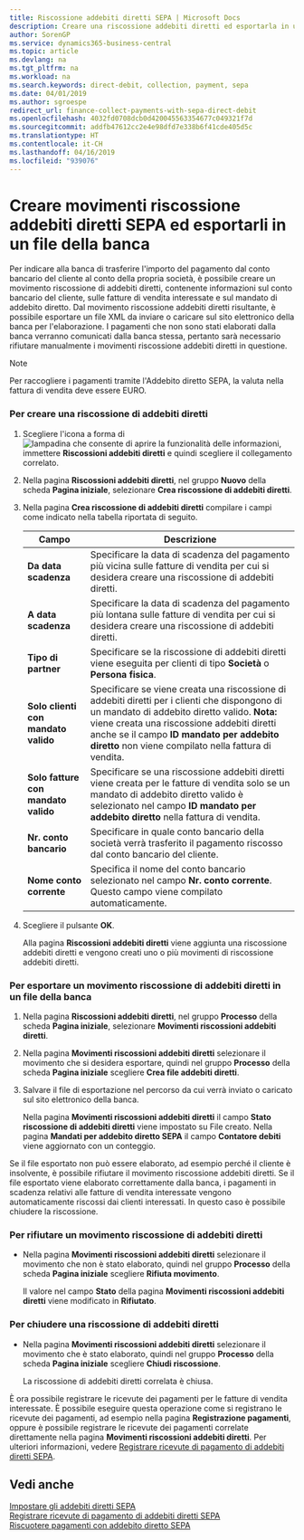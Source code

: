 ```yaml
---
title: Riscossione addebiti diretti SEPA | Microsoft Docs
description: Creare una riscossione addebiti diretti ed esportarla in un file XML che si invia o si carica nella banca elettronica per l'elaborazione.
author: SorenGP
ms.service: dynamics365-business-central
ms.topic: article
ms.devlang: na
ms.tgt_pltfrm: na
ms.workload: na
ms.search.keywords: direct-debit, collection, payment, sepa
ms.date: 04/01/2019
ms.author: sgroespe
redirect_url: finance-collect-payments-with-sepa-direct-debit
ms.openlocfilehash: 4032fd0708dcb0d420045563354677c049321f7d
ms.sourcegitcommit: addfb47612cc2e4e98dfd7e338b6f41cde405d5c
ms.translationtype: HT
ms.contentlocale: it-CH
ms.lasthandoff: 04/16/2019
ms.locfileid: "939076"
---
```

# <a name="create-sepa-direct-debit-collection-entries-and-export-to-a-bank-file"></a>Creare movimenti riscossione addebiti diretti SEPA ed esportarli in un file della banca
Per indicare alla banca di trasferire l'importo del pagamento dal conto bancario del cliente al conto della propria società, è possibile creare un movimento riscossione di addebiti diretti, contenente informazioni sul conto bancario del cliente, sulle fatture di vendita interessate e sul mandato di addebito diretto. Dal movimento riscossione addebiti diretti risultante, è possibile esportare un file XML da inviare o caricare sul sito elettronico della banca per l'elaborazione. I pagamenti che non sono stati elaborati dalla banca verranno comunicati dalla banca stessa, pertanto sarà necessario rifiutare manualmente i movimenti riscossione addebiti diretti in questione.  

> [!NOTE]  
>  Per raccogliere i pagamenti tramite l'Addebito diretto SEPA, la valuta nella fattura di vendita deve essere EURO.  

### <a name="to-create-a-direct-debit-collection"></a>Per creare una riscossione di addebiti diretti  
1. Scegliere l'icona a forma di ![lampadina che consente di aprire la funzionalità delle informazioni](media/ui-search/search_small.png "Informazioni sull'operazione che si desidera eseguire"), immettere **Riscossioni addebiti diretti** e quindi scegliere il collegamento correlato.  
2. Nella pagina **Riscossioni addebiti diretti**, nel gruppo **Nuovo** della scheda **Pagina iniziale**, selezionare **Crea riscossione di addebiti diretti**.  
3. Nella pagina **Crea riscossione di addebiti diretti** compilare i campi come indicato nella tabella riportata di seguito.  

    |Campo|Descrizione|  
    |---------------------------------|---------------------------------------|  
    |**Da data scadenza**|Specificare la data di scadenza del pagamento più vicina sulle fatture di vendita per cui si desidera creare una riscossione di addebiti diretti.|  
    |**A data scadenza**|Specificare la data di scadenza del pagamento più lontana sulle fatture di vendita per cui si desidera creare una riscossione di addebiti diretti.|  
    |**Tipo di partner**|Specificare se la riscossione di addebiti diretti viene eseguita per clienti di tipo **Società** o **Persona fisica**.|  
    |**Solo clienti con mandato valido**|Specificare se viene creata una riscossione di addebiti diretti per i clienti che dispongono di un mandato di addebito diretto valido. **Nota:** viene creata una riscossione addebiti diretti anche se il campo **ID mandato per addebito diretto** non viene compilato nella fattura di vendita.|  
    |**Solo fatture con mandato valido**|Specificare se una riscossione addebiti diretti viene creata per le fatture di vendita solo se un mandato di addebito diretto valido è selezionato nel campo **ID mandato per addebito diretto** nella fattura di vendita.|  
    |**Nr. conto bancario**|Specificare in quale conto bancario della società verrà trasferito il pagamento riscosso dal conto bancario del cliente.|  
    |**Nome conto corrente**|Specifica il nome del conto bancario selezionato nel campo **Nr. conto corrente**. Questo campo viene compilato automaticamente.|  

4. Scegliere il pulsante **OK**.  

     Alla pagina **Riscossioni addebiti diretti** viene aggiunta una riscossione addebiti diretti e vengono creati uno o più movimenti di riscossione addebiti diretti.  

### <a name="to-export-a-direct-debit-collection-entry-to-a-bank-file"></a>Per esportare un movimento riscossione di addebiti diretti in un file della banca  
1. Nella pagina **Riscossioni addebiti diretti**, nel gruppo **Processo** della scheda **Pagina iniziale**, selezionare **Movimenti riscossioni addebiti diretti**.  
2. Nella pagina **Movimenti riscossioni addebiti diretti** selezionare il movimento che si desidera esportare, quindi nel gruppo **Processo** della scheda **Pagina iniziale** scegliere **Crea file addebiti diretti**.  
3. Salvare il file di esportazione nel percorso da cui verrà inviato o caricato sul sito elettronico della banca.  

     Nella pagina **Movimenti riscossioni addebiti diretti** il campo **Stato riscossione di addebiti diretti** viene impostato su File creato. Nella pagina **Mandati per addebito diretto SEPA** il campo **Contatore debiti** viene aggiornato con un conteggio.  

Se il file esportato non può essere elaborato, ad esempio perché il cliente è insolvente, è possibile rifiutare il movimento riscossione addebiti diretti. Se il file esportato viene elaborato correttamente dalla banca, i pagamenti in scadenza relativi alle fatture di vendita interessate vengono automaticamente riscossi dai clienti interessati. In questo caso è possibile chiudere la riscossione.  

### <a name="to-reject-a-direct-debit-collection-entry"></a>Per rifiutare un movimento riscossione di addebiti diretti  
* Nella pagina **Movimenti riscossioni addebiti diretti** selezionare il movimento che non è stato elaborato, quindi nel gruppo **Processo** della scheda **Pagina iniziale** scegliere **Rifiuta movimento**.  

     Il valore nel campo **Stato** della pagina **Movimenti riscossioni addebiti diretti** viene modificato in **Rifiutato**.  

### <a name="to-close-a-direct-debit-collection"></a>Per chiudere una riscossione di addebiti diretti  
* Nella pagina **Movimenti riscossioni addebiti diretti** selezionare il movimento che è stato elaborato, quindi nel gruppo **Processo** della scheda **Pagina iniziale** scegliere **Chiudi riscossione**.  

     La riscossione di addebiti diretti correlata è chiusa.  

È ora possibile registrare le ricevute dei pagamenti per le fatture di vendita interessate. È possibile eseguire questa operazione come si registrano le ricevute dei pagamenti, ad esempio nella pagina **Registrazione pagamenti**, oppure è possibile registrare le ricevute dei pagamenti correlate direttamente nella pagina **Movimenti riscossioni addebiti diretti**. Per ulteriori informazioni, vedere [Registrare ricevute di pagamento di addebiti diretti SEPA](finance-how-to-post-sepa-direct-debit-payment-receipts.md).  

## <a name="see-also"></a>Vedi anche  
[Impostare gli addebiti diretti SEPA](finance-how-to-set-up-sepa-direct-debit.md)   
[Registrare ricevute di pagamento di addebiti diretti SEPA](finance-how-to-post-sepa-direct-debit-payment-receipts.md)   
[Riscuotere pagamenti con addebito diretto SEPA](finance-collect-payments-with-sepa-direct-debit.md)   
